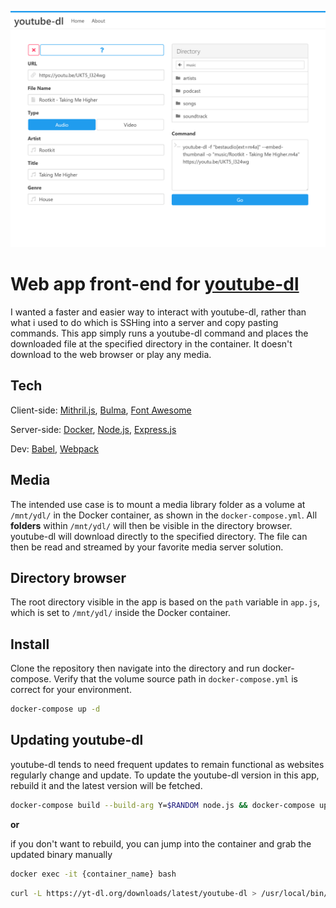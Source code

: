 ![](public/screenshot.png)
# Web app front-end for [youtube-dl][ydl] 
I wanted a faster and easier way to interact with youtube-dl, rather than what i used to do which is SSHing into a server and copy pasting commands. This app simply runs a youtube-dl command and places the downloaded file at the specified directory in the container. It doesn't download to the web browser or play any media.

## Tech
Client-side: [Mithril.js][m], [Bulma][bu], [Font Awesome][fa]

Server-side: [Docker][d], [Node.js][n], [Express.js][e]

Dev: [Babel][ba], [Webpack][w]

## Media
The intended use case is to mount a media library folder as a volume at `/mnt/ydl/` in the Docker container, as shown in the `docker-compose.yml`. All **folders** within `/mnt/ydl/` will then be visible in the directory browser. youtube-dl will download directly to the specified directory. The file can then be read and streamed by your favorite media server solution.

## Directory browser
The root directory visible in the app is based on the `path` variable in `app.js`, which is set to `/mnt/ydl/` inside the Docker container. 

## Install
Clone the repository then navigate into the directory and run docker-compose. Verify that the volume source path in `docker-compose.yml` is correct for your environment.
```sh
docker-compose up -d
```

## Updating youtube-dl
youtube-dl tends to need frequent updates to remain functional as websites regularly change and update. To update the youtube-dl version in this app, rebuild it and the latest version will be fetched.
```sh
docker-compose build --build-arg Y=$RANDOM node.js && docker-compose up -d
```

**or**

if you don't want to rebuild, you can jump into the container and grab the updated binary manually
```sh
docker exec -it {container_name} bash
```
```sh
curl -L https://yt-dl.org/downloads/latest/youtube-dl > /usr/local/bin/youtube-dl && chmod +xr /usr/local/bin/youtube-dl
```

[ydl]: https://github.com/ytdl-org/youtube-dl
[m]: https://mithril.js.org/
[bu]: https://bulma.io/
[d]: https://www.docker.com/
[n]: https://nodejs.org/
[e]: https://expressjs.com/
[fa]: https://fontawesome.com/
[ba]: https://babeljs.io/
[w]: https://webpack.js.org/